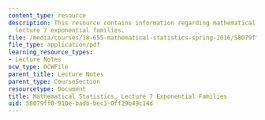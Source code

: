 ```yaml
---
content_type: resource
description: This resource contains information regarding mathematical statistics,
  lecture 7 exponential families.
file: /media/courses/18-655-mathematical-statistics-spring-2016/58079ff0910ebadbbec30ff29b49c14d_MIT18_655S16_LecNote7.pdf
file_type: application/pdf
learning_resource_types:
- Lecture Notes
ocw_type: OCWFile
parent_title: Lecture Notes
parent_type: CourseSection
resourcetype: Document
title: Mathematical Statistics, Lecture 7 Exponential Families
uid: 58079ff0-910e-badb-bec3-0ff29b49c14d
---
```

